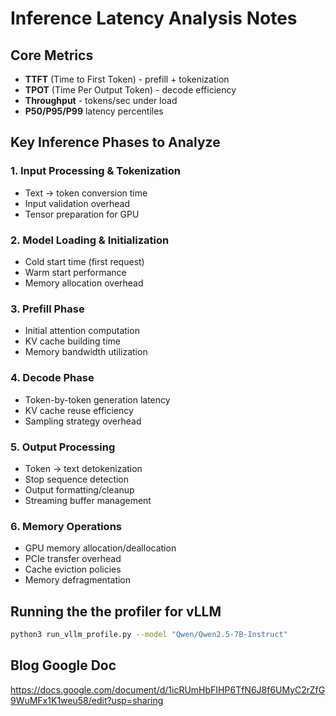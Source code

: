 # Inference Latency Analysis Notes

## Core Metrics
- **TTFT** (Time to First Token) - prefill + tokenization
- **TPOT** (Time Per Output Token) - decode efficiency
- **Throughput** - tokens/sec under load
- **P50/P95/P99** latency percentiles

## Key Inference Phases to Analyze

### 1. **Input Processing & Tokenization**
   - Text -> token conversion time
   - Input validation overhead
   - Tensor preparation for GPU

### 2. **Model Loading & Initialization**
   - Cold start time (first request)
   - Warm start performance
   - Memory allocation overhead

### 3. **Prefill Phase**
   - Initial attention computation
   - KV cache building time
   - Memory bandwidth utilization

### 4. **Decode Phase**
   - Token-by-token generation latency
   - KV cache reuse efficiency
   - Sampling strategy overhead

### 5. **Output Processing**
   - Token -> text detokenization
   - Stop sequence detection
   - Output formatting/cleanup
   - Streaming buffer management

### 6. **Memory Operations**
   - GPU memory allocation/deallocation
   - PCIe transfer overhead
   - Cache eviction policies
   - Memory defragmentation

## Running the the profiler for vLLM

```bash
python3 run_vllm_profile.py --model "Qwen/Qwen2.5-7B-Instruct"
```

## Blog Google Doc

https://docs.google.com/document/d/1icRUmHbFIHP6TfN6J8f6UMyC2rZfG9WuMFx1K1weu58/edit?usp=sharing
